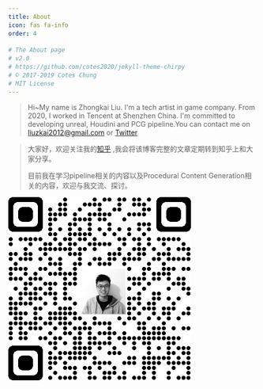 ```yaml
---
title: About
icon: fas fa-info
order: 4

# The About page
# v2.0
# https://github.com/cotes2020/jekyll-theme-chirpy
# © 2017-2019 Cotes Chung
# MIT License
---
```


> Hi~My name is Zhongkai Liu. I'm a tech artist in game company. From 2020, I worked in Tencent at Shenzhen China. I'm committed to developing unreal, Houdini and PCG pipeline.You can contact me on liuzkai2012@gmail.com  or [Twitter](https://twitter.com/WalkinCloud2) 

> 大家好，欢迎关注我的[知乎](https://www.zhihu.com/people/liuzkai) ,我会将该博客完整的文章定期转到知乎上和大家分享。
>
> 目前我在学习pipeline相关的内容以及Procedural Content Generation相关的内容，欢迎与我交流、探讨。

![qrcode_liuzkai.github.io](https://raw.githubusercontent.com/Liuzkai/Liuzkai.github.io/master/img/qrcode_liuzkai.github.io_web.png)